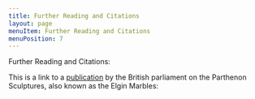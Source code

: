 ```yaml
---
title: Further Reading and Citations
layout: page
menuItem: Further Reading and Citations
menuPosition: 7
---
```


Further Reading and Citations:

This is a link to a [publication](https://publications.parliament.uk/pa/cm199900/cmselect/cmcumeds/371/0060806.htm) by the British parliament on the Parthenon Sculptures, also known as the Elgin Marbles:

